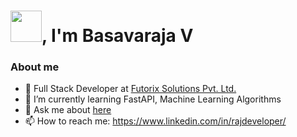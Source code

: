 # <img src="https://emojis.slackmojis.com/emojis/images/1643514869/8809/wave_hello.gif?1643514869" width="50"/>, I'm Basavaraja V

### About me

- 🔭 Full Stack Developer at [Futorix Solutions Pvt. Ltd.](http://futorix.com/)
- 🌱 I’m currently learning FastAPI, Machine Learning Algorithms
- 💬 Ask me about [here](https://github.com/royaldevops/royaldevops/issues)
- 📫 How to reach me: https://www.linkedin.com/in/rajdeveloper/



